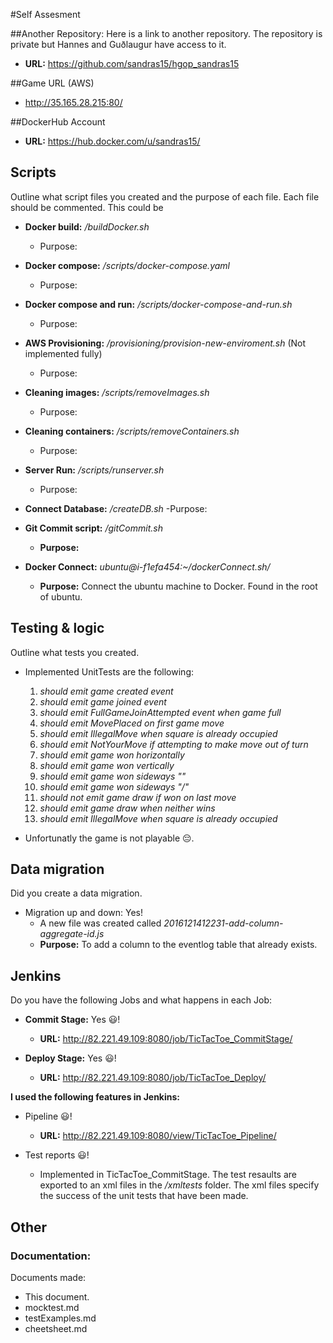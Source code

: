 #Self Assesment

##Another Repository:
Here is a link to another repository. The repository is private but Hannes and Guðlaugur have access to it.
* __URL:__ https://github.com/sandras15/hgop_sandras15

##Game URL (AWS)
* http://35.165.28.215:80/

##DockerHub Account
* __URL:__ https://hub.docker.com/u/sandras15/

## Scripts

Outline what script files you created and the purpose of each file. Each file should be commented. This could be

- __Docker build:__ _/buildDocker.sh_
	- Purpose:

- __Docker compose:__ _/scripts/docker-compose.yaml_
	- Purpose:

- __Docker compose and run:__ _/scripts/docker-compose-and-run.sh_
	- Purpose: 

- __AWS Provisioning:__ _/provisioning/provision-new-enviroment.sh_ (Not implemented fully)
	- Purpose:

- __Cleaning images:__ _/scripts/removeImages.sh_
	- Purpose:

- __Cleaning containers:__ _/scripts/removeContainers.sh_
	- Purpose: 

- __Server Run:__ _/scripts/runserver.sh_
	- Purpose:

- __Connect Database:__ _/createDB.sh_
	-Purpose:

- __Git Commit script:__ _/gitCommit.sh_
	- __Purpose:__ 

- __Docker Connect:__  _ubuntu@i-f1efa454:~/dockerConnect.sh/_
	- __Purpose:__ Connect the ubuntu machine to Docker. Found in the root of ubuntu.




## Testing & logic

Outline what tests you created.

- Implemented UnitTests are the following:
	1. _should emit game created event_
	2. _should emit game joined event_
	3. _should emit FullGameJoinAttempted event when game full_
	4. _should emit MovePlaced on first game move_
	5. _should emit IllegalMove when square is already occupied_
	6. _should emit NotYourMove if attempting to make move out of turn_
	7. _should emit game won horizontally_
	8. _should emit game won vertically_
	9. _should emit game won sideways "\"_
	10. _should emit game won sideways "/"_
	11. _should not emit game draw if won on last move_
	12. _should emit game draw when neither wins_
	13. _should emit IllegalMove when square is already occupied_

- Unfortunatly the game is not playable :pensive:.



## Data migration

Did you create a data migration.

- Migration up and down: Yes!
	- A new file was created called _2016121412231-add-column-aggregate-id.js_
	- __Purpose:__ To add a column to the eventlog table that already exists.



## Jenkins

Do you have the following Jobs and what happens in each Job:

- __Commit Stage:__ Yes :smiley:! 
	- __URL:__ http://82.221.49.109:8080/job/TicTacToe_CommitStage/ 

- __Deploy Stage:__ Yes :smiley:!
	- __URL:__ http://82.221.49.109:8080/job/TicTacToe_Deploy/ 




__I used the following features in Jenkins:__
- Pipeline :smiley:!
	- __URL:__ http://82.221.49.109:8080/view/TicTacToe_Pipeline/

- Test reports :smiley:!
	- Implemented in TicTacToe_CommitStage. The test resaults are exported to an xml files in the _/xmltests_ folder. The xml files specify the success of the unit tests that have been made. 



## Other
### Documentation:
Documents made:
- This document.
- mocktest.md
- testExamples.md
- cheetsheet.md
